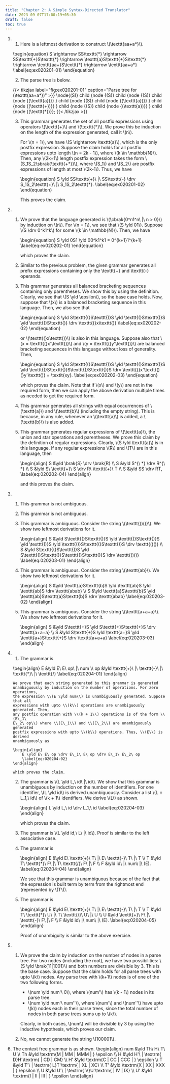 ```yaml
---
title: "Chapter 2: A Simple Syntax-Directed Translator"
date: 2023-09-07T17:00:19+05:30
draft: false
toc: true
---
```


1. 1. Here is a leftmost derivation to construct \\(\texttt{aa+a\*}\\).

    \begin{equation}
    S \rightarrow SS\texttt{\*} \rightarrow SS\texttt{+}S\texttt{\*} \rightarrow \texttt{a}S\texttt{+}S\texttt{*} \rightarrow \texttt{aa+}S\texttt{\*} \rightarrow \texttt{aa+a\*}
    \label{eq:ex020201-01}
    \end{equation}

    2. The parse tree is below.

    {{< tikzjax label="fig:ex020201-01" caption="Parse tree for \(\texttt{aa+a*}\)" >}}
    \node{\(S\)}
    child {node {\(S\)}
        child {node {\(S\)}
            child {node {\(\texttt{a}\)}}
        }
        child {node {\(S\)}
            child {node {\(\texttt{a}\)}}
        }
        child {node {\(\texttt{+}\)}}
    }
    child {node {\(S\)}
        child {node {\(\texttt{a}\)}}
    }
    child {node {\(\texttt{*}\)}};
    {{< /tikzjax >}}

    3. This grammar generates the set of all postfix expressions using operators
       \\(\texttt{+}\\) and \\(\texttt{*}\\). We prove this be induction on the
       length of the expression generated, call it \\(n\\).
        
        For \\(n = 1\\), we have \\(S \rightarrow \texttt{a}\\), which is the
        only postfix expression. Suppose the claim holds for all postfix
        expressions upto length \\(n = 2k - 1\\), where \\(k \in \mathbb{N}\\).
        Then, any \\(2k+1\\) length postfix expression takes the form
        \\(S\_1S\_2\sbrak{\texttt{+\*}}\\), where \\(S\_1\\) and \\(S\_2\\) are
        postfix expressions of length at most \\(2k-1\\). Thus, we have

        \begin{equation} 
        S \yld SS\texttt{+}\ |\ SS\texttt{-} \drv S\_1S\_2\texttt{+}\ |\ S\_1S\_2\texttt{*}.
        \label{eq:ex020201-02}
        \end{equation}

        This proves the claim.

2. 1. We prove that the language generated is \\(\cbrak{0^n1^n\ |\ n > 0}\\) by
      induction on \\(n\\). For \\(n = 1\\), we see that \\(S \yld 01\\).
      Suppose \\(S \drv 0^k1^k\\) for some \\(k \in \mathbb{N}\\). Then, we have

        \begin{equation}
            S \yld 0S1 \yld 00^k1^k1 = 0^{k+1}1^{k+1}
            \label{eq:ex020202-01}
        \end{equation}

        which proves the claim.

    2. Similar to the previous problem, the given grammar generates all prefix
       expressions containing only the \texttt{+} and \texttt{-} operands.

    3. This grammar generates all balanced bracketing sequences containing only
       parentheses. We show this by using the definition. Clearly, we see that
       \\(S \yld \epsilon\\), so the base case holds. Now, suppose that \\(x\\)
       is a balanced bracketing sequence in this language. Then, we also see
       that

        \begin{equation}
            S \yld S\texttt{(}S\texttt{)}S \yld \texttt{(}S\texttt{)}S 
            \yld \texttt{(}S\texttt{)} \drv \texttt{(}x\texttt{)}
            \label{eq:ex020202-02}
        \end{equation}

        or \\(\texttt{(}x\texttt{)}\\) is also in this language. Suppose also that
        \\(x = \texttt{(}x'\texttt{)}\\) and \\(y = \texttt{(}y'\texttt{)}\\) are
        balanced bracketing sequences in this language without loss of generality.
        Then,

        \begin{equation}
            S \yld S\texttt{(}S\texttt{)}S \yld \texttt{(}S\texttt{)}S
            \yld \texttt{(}S\texttt{)}S\texttt{(}S\texttt{)}S
            \drv \texttt{(}x'\texttt{)(}y'\texttt{)} = \textit{xy}. 
            \label{eq:ex020202-03}
        \end{equation}

        which proves the claim. Note that if \\(x\\) and \\(y\\) are not in the
        required form, then we can apply the above derivation multiple times as
        needed to get the required form.

    4. This grammar generates all strings with equal occurrences of
       \\(\texttt{a}\\) and \\(\texttt{b}\\) (including the empty string). This
       is because, in any rule, whenever an \\(\texttt{a}\\) is added, a
       \\(\texttt{b}\\) is also added.

    5. This grammar generates regular expressions of \\(\texttt{a}\\), the union
    and star operations and parentheses. We prove this claim by the definition
    of regular expressions. Clearly, \\(S \yld \texttt{a}\\) is in this
    language. If any regular expressions \\(R\\) and \\(T\\) are in this
    language, then

        \begin{align}
            S &\yld \brak{S} \drv \brak{R} \\\\
            S &\yld S^{\ *} \drv R^{\ *} \\\\
            S &\yld S\ \texttt{+}\ S \drv R\ \texttt{+}\ T \\\\
            S &\yld SS \drv RT,
            \label{eq:020202-04}
        \end{align}

        and this proves the claim.

3.  1. This grammar is not ambiguous.
    2. This grammar is not ambiguous.
    3. This grammar is ambiguous. Consider the string \\(\texttt{()()}\\). We
       show two leftmost derivations for it.

        \begin{align}
            S &\yld S\texttt{(}S\texttt{)}S \yld \texttt{(}S\texttt{)}S \yld \texttt{()}S \yld \texttt{()}S\texttt{(}S\texttt{)}S \drv \texttt{()()} \\\\
            S &\yld S\texttt{(}S\texttt{)}S \yld S\texttt{(}S\texttt{)}S\texttt{(}S\texttt{)}S \drv \texttt{()()}
            \label{eq:020203-01}
        \end{align}

    4. This grammar is ambiguous. Consider the string \\(\texttt{ab}\\). We show
    two leftmost derivations for it.

        \begin{align}
            S &\yld \texttt{a}S\texttt{b}S \yld \texttt{ab}S \yld \texttt{ab}S \drv \texttt{abab} \\\\
            S &\yld \texttt{a}S\texttt{b}S \yld \texttt{ab}S\texttt{a}S\texttt{b}S \drv \texttt{abab}
            \label{eq:020203-02}
        \end{align}

    5. This grammar is ambiguous. Consider the string \\(\texttt{a+a+a}\\). We
    show two leftmost derivations for it.

        \begin{align}
            S &\yld S\texttt{+}S \yld S\texttt{+}S\texttt{+}S \drv \texttt{a+a+a} \\\\
            S &\yld S\texttt{+}S \yld \texttt{a+}S \yld \texttt{a+}S\texttt{+}S \drv \texttt{a+a+a}
            \label{eq:020203-03}
        \end{align}

4.  1. The grammar is 

    \begin{align}
        E &\yld E\ E\ op\ |\ num \\\\
        op &\yld \texttt{+}\ |\ \texttt{-}\ |\ \texttt{\*}\ |\ \texttt{/} 
        \label{eq:020204-01}
    \end{align}

        We prove that each string generated by this grammar is generated
        unambiguously by induction on the number of operations. For zero operations,
        the expression \\(E \yld num\\) is unambiguously generated. Suppose that all
        expressions with upto \\(k\\) operations are unambiguously generated. Then,
        any postfix operation with \\(k + 1\\) operations is of the form \\(E\_1\
        E\_2\ op\\) where \\(E\_1\\) and \\(E\_2\\) are unambiguously generated
        postfix expressions with upto \\(k\\) operations. Thus, \\(E\\) is derived
        unambiguously as
    
        \begin{align}
            E \yld E\ E\ op \drv E\_1\ E\ op \drv E\_1\ E\_2\ op
            \label{eq:020204-02}
        \end{align}

        which proves the claim.

    2. The grammar is \\(L \yld L,\ id\ |\ id\\). We show that this grammar is
       unambiguous by induction on the number of identifiers. For one
       identifier, \\(L \yld id\\) is derived unambiguously. Consider a list
       \\(L = L\_1,\ id\\) of \\(k + 1\\) identifiers. We derive \\(L\\) as
       shown.

        \begin{align}
            L \yld L,\ id \drv L\_1,\ id
            \label{eq:020204-03}
        \end{align}

        which proves the claim.

    3. The grammar is \\(L \yld id,\ L\ |\ id\\). Proof is similar to the left
       associative case.

    4. The grammar is

        \begin{align}
            E &\yld E\ \texttt{+}\ T\ |\ E\ \texttt{-}\ T\ |\ T \\\\
            T &\yld T\ \texttt{*}\ F\ |\ T\ \texttt{/}\ F\ |\ F \\\\
            F &\yld id\ |\ num\ |\ (E).
            \label{eq:020204-04}
        \end{align}

        We see that this grammar is unambiguous because of the fact that the
        expression is built term by term from the rightmost end (represented by
        \\(T\\)).

    5. The grammar is

        \begin{align}
            E &\yld E\ \texttt{+}\ T\ |\ E\ \texttt{-}\ T\ |\ T \\\\
            T &\yld T\ \texttt{*}\ U\ |\ T\ \texttt{/}\ U\ |\ U \\\\
            U &\yld \texttt{+}\ F\ |\ \texttt{-}\ F\ |\ F \\\\
            F &\yld id\ |\ num\ |\ (E).
            \label{eq:020204-05}
        \end{align}

        Proof of unambiguity is similar to the above exercise.

5.  1. We prove the claim by induction on the number of nodes in a parse tree.
       For two nodes (including the root), we have two possibilities: \\(S \yld
       \brak{11|1001}\\) and both numbers are divisible by 3. This is the base
       case. Suppose that the claim holds for all parse trees with upto \\(k\\)
       nodes. Any parse tree with \\(k+1\\) nodes is of one of the two following
       forms.
        * \\(num \yld num'\ 0\\), where \\(num'\\) has \\(k - 1\\) nodes in its
          parse tree.
        * \\(num \yld num'\ num''\\), where \\(num'\\) and \\(num''\\) have upto
          \\(k\\) nodes each in their parse trees, since the total number of
          nodes in both parse trees sums up to \\(k\\).
    
        Clearly, in both cases, \\(num\\) will be divisible by 3 by using the
        inductive hypothesis, which proves our claim.
    
    2. No, we cannot generate the string \\(100001\\).

6. The context free grammar is as shown.
    \begin{align}
        num &\yld Th\ H\ T\ U \\\\
        Th &\yld \textrm{M | MM | MMM | } \epsilon \\\\
        H &\yld H'\ | \textrm{ D}H'\textrm{ | CD | CM} \\\\
        H' &\yld \textrm{C | CC | CCC | } \epsilon \\\\
        T &\yld T'\ | \textrm{ L}T'\textrm{ | XL | XC} \\\\
        T' &\yld \textrm{X | XX | XXX | } \epsilon \\\\
        U &\yld U'\ | \textrm{ V}U'\textrm{ | IV | IX} \\\\
        U' &\yld \textrm{I | II | III | } \epsilon
    \end{align}
 
